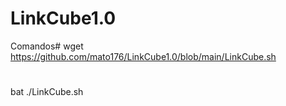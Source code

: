 # LinkCube1.0

 Comandos# 
 wget https://github.com/mato176/LinkCube1.0/blob/main/LinkCube.sh 
 #
 bat ./LinkCube.sh 
